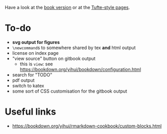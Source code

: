 Have a look at the [book version](book/) or at the [Tufte-style pages](tufte/).

# To-do

- **svg output for figures**
- `\newcommand`s to somewhere shared by tex **and** html output
- license on index page
- "view source" button on gitbook output
  + this is `view`: see <https://bookdown.org/yihui/bookdown/configuration.html>
- search for "TODO"
- pdf output
- switch to katex
- some sort of CSS customisation for the gitbook output


# Useful links

- <https://bookdown.org/yihui/rmarkdown-cookbook/custom-blocks.html>

